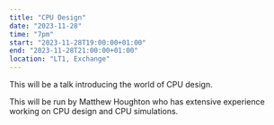 ```yaml
---
title: "CPU Design"
date: "2023-11-28"
time: "7pm"
start: "2023-11-28T19:00:00+01:00"
end: "2023-11-28T21:00:00+01:00"
location: "LT1, Exchange"
---
```


This will be a talk introducing the world of CPU design.

This will be run by Matthew Houghton who has extensive experience working on CPU design and CPU simulations.
